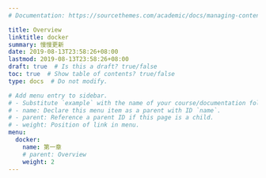```yaml
---
# Documentation: https://sourcethemes.com/academic/docs/managing-content/

title: Overview
linktitle: docker
summary: 慢慢更新
date: 2019-08-13T23:58:26+08:00
lastmod: 2019-08-13T23:58:26+08:00
draft: true  # Is this a draft? true/false
toc: true  # Show table of contents? true/false
type: docs  # Do not modify.

# Add menu entry to sidebar.
# - Substitute `example` with the name of your course/documentation folder.
# - name: Declare this menu item as a parent with ID `name`.
# - parent: Reference a parent ID if this page is a child.
# - weight: Position of link in menu.
menu:
  docker:
    name: 第一章
    # parent: Overview
    weight: 2
---
```

